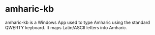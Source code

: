 # amharic-kb
amharic-kb is a Windows App used to type Amharic using the standard QWERTY keyboard. It maps Latin/ASCII letters into Amharic. 
